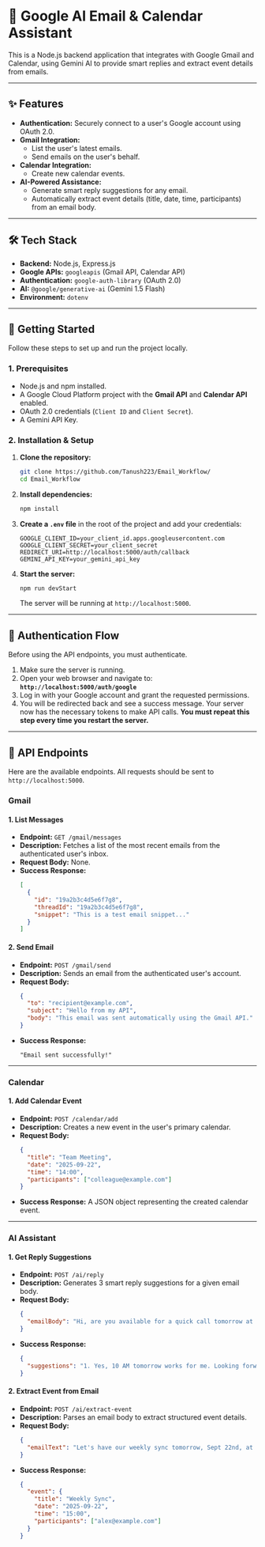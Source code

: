 # 📧 Google AI Email & Calendar Assistant

This is a Node.js backend application that integrates with Google Gmail and Calendar, using Gemini AI to provide smart replies and extract event details from emails.

---

## ✨ Features

* **Authentication:** Securely connect to a user's Google account using OAuth 2.0.
* **Gmail Integration:**
    * List the user's latest emails.
    * Send emails on the user's behalf.
* **Calendar Integration:**
    * Create new calendar events.
* **AI-Powered Assistance:**
    * Generate smart reply suggestions for any email.
    * Automatically extract event details (title, date, time, participants) from an email body.

---

## 🛠️ Tech Stack

* **Backend:** Node.js, Express.js
* **Google APIs:** `googleapis` (Gmail API, Calendar API)
* **Authentication:** `google-auth-library` (OAuth 2.0)
* **AI:** `@google/generative-ai` (Gemini 1.5 Flash)
* **Environment:** `dotenv`

---

## 🚀 Getting Started

Follow these steps to set up and run the project locally.

### 1. Prerequisites

* Node.js and npm installed.
* A Google Cloud Platform project with the **Gmail API** and **Calendar API** enabled.
* OAuth 2.0 credentials (`Client ID` and `Client Secret`).
* A Gemini API Key.

### 2. Installation & Setup

1.  **Clone the repository:**
    ```bash
    git clone https://github.com/Tanush223/Email_Workflow/
    cd Email_Workflow
    ```

2.  **Install dependencies:**
    ```bash
    npm install
    ```

3.  **Create a `.env` file** in the root of the project and add your credentials:
    ```env
    GOOGLE_CLIENT_ID=your_client_id.apps.googleusercontent.com
    GOOGLE_CLIENT_SECRET=your_client_secret
    REDIRECT_URI=http://localhost:5000/auth/callback
    GEMINI_API_KEY=your_gemini_api_key
    ```

4.  **Start the server:**
    ```bash
    npm run devStart
    ```
    The server will be running at `http://localhost:5000`.

---

## 🔑 Authentication Flow

Before using the API endpoints, you must authenticate.

1.  Make sure the server is running.
2.  Open your web browser and navigate to:
    **`http://localhost:5000/auth/google`**
3.  Log in with your Google account and grant the requested permissions.
4.  You will be redirected back and see a success message. Your server now has the necessary tokens to make API calls. **You must repeat this step every time you restart the server.**

---

## 🔗 API Endpoints

Here are the available endpoints. All requests should be sent to `http://localhost:5000`.

### **Gmail**

#### 1. List Messages

* **Endpoint:** `GET /gmail/messages`
* **Description:** Fetches a list of the most recent emails from the authenticated user's inbox.
* **Request Body:** None.
* **Success Response:**
    ```json
    [
      {
        "id": "19a2b3c4d5e6f7g8",
        "threadId": "19a2b3c4d5e6f7g8",
        "snippet": "This is a test email snippet..."
      }
    ]
    ```


#### 2. Send Email

* **Endpoint:** `POST /gmail/send`
* **Description:** Sends an email from the authenticated user's account.
* **Request Body:**
    ```json
    {
      "to": "recipient@example.com",
      "subject": "Hello from my API",
      "body": "This email was sent automatically using the Gmail API."
    }
    ```
* **Success Response:**
    ```
    "Email sent successfully!"
    ```
   

---

### **Calendar**

#### 1. Add Calendar Event

* **Endpoint:** `POST /calendar/add`
* **Description:** Creates a new event in the user's primary calendar.
* **Request Body:**
    ```json
    {
      "title": "Team Meeting",
      "date": "2025-09-22",
      "time": "14:00",
      "participants": ["colleague@example.com"]
    }
    ```
* **Success Response:** A JSON object representing the created calendar event.
   

---

### **AI Assistant**

#### 1. Get Reply Suggestions

* **Endpoint:** `POST /ai/reply`
* **Description:** Generates 3 smart reply suggestions for a given email body.
* **Request Body:**
    ```json
    {
      "emailBody": "Hi, are you available for a quick call tomorrow at 10 AM to discuss the project update?"
    }
    ```
* **Success Response:**
    ```json
    {
      "suggestions": "1. Yes, 10 AM tomorrow works for me. Looking forward to it.\n2. I'm available then. I'll send a calendar invite shortly.\n3. I have a conflict at that time. Would 11 AM work instead?"
    }
    ```
   

#### 2. Extract Event from Email

* **Endpoint:** `POST /ai/extract-event`
* **Description:** Parses an email body to extract structured event details.
* **Request Body:**
    ```json
    {
      "emailText": "Let's have our weekly sync tomorrow, Sept 22nd, at 3 PM. Alex (alex@example.com) will be joining."
    }
    ```
* **Success Response:**
    ```json
    {
      "event": {
        "title": "Weekly Sync",
        "date": "2025-09-22",
        "time": "15:00",
        "participants": ["alex@example.com"]
      }
    }
    ```
 

